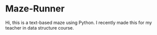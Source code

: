 # Maze-Runner
Hi,
this is a text-based maze using Python.
I recently made this for my teacher in data structure course.
